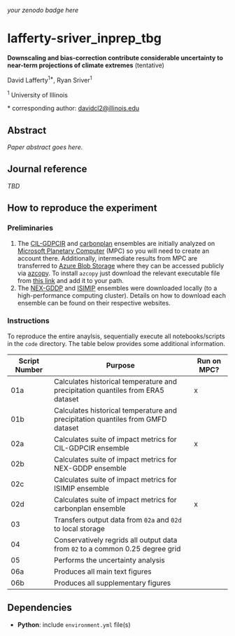 _your zenodo badge here_

# lafferty-sriver_inprep_tbg

**Downscaling and bias-correction contribute considerable uncertainty to near-term projections of climate extremes** (tentative)

David Lafferty<sup>1\*</sup>, Ryan Sriver<sup>1</sup>

<sup>1</sup> University of Illinois

\* corresponding author: davidcl2@illinois.edu

## Abstract

_Paper abstract goes here._

## Journal reference

_TBD_

## How to reproduce the experiment

### Preliminaries 
1. The [CIL-GDPCIR](https://github.com/ClimateImpactLab/downscaleCMIP6) and [carbonplan](https://carbonplan.org/research/cmip6-downscaling-explainer) ensembles are initially analyzed on [Microsoft Planetary Computer](https://planetarycomputer.microsoft.com/) (MPC) so you will need to create an account there. Additionally, intermediate results from MPC are transferred to [Azure Blob Storage](https://azure.microsoft.com/en-us/products/storage/blobs/) where they can be accessed publicly via [azcopy](https://learn.microsoft.com/en-us/azure/storage/common/storage-use-azcopy-v10). To install `azcopy` just download the relevant executable file from [this link](https://learn.microsoft.com/en-us/azure/storage/common/storage-use-azcopy-v10) and add it to your path.
2. The [NEX-GDDP](https://www.nccs.nasa.gov/services/data-collections/land-based-products/nex-gddp-cmip6) and [ISIMIP](https://www.isimip.org/gettingstarted/input-data-bias-adjustment/) ensembles were downloaded locally (to a high-performance computing cluster). Details on how to download each ensemble can be found on their respective websites. 

### Instructions

To reproduce the entire anaylsis, sequentially execute all notebooks/scripts in the `code` directory. The table below provides some additional information.

| Script Number | Purpose | Run on MPC? |
| --- | --- | --- |
| 01a | Calculates historical temperature and precipitation quantiles from ERA5 dataset | x |
| 01b | Calculates historical temperature and precipitation quantiles from GMFD dataset |  |
| 02a | Calculates suite of impact metrics for CIL-GDPCIR ensemble | x |
| 02b | Calculates suite of impact metrics for NEX-GDDP ensemble |  |
| 02c | Calculates suite of impact metrics for ISIMIP ensemble |  |
| 02d | Calculates suite of impact metrics for carbonplan ensemble | x |
| 03 | Transfers output data from `02a` and `02d` to local storage |  |
| 04 | Conservatively regrids all output data from `02` to a common 0.25 degree grid |  |
| 05 | Performs the uncertainty analysis |  |
| 06a | Produces all main text figures |  |
| 06b | Produces all supplementary figures |  |

## Dependencies

- **Python**: include `environment.yml` file(s)
